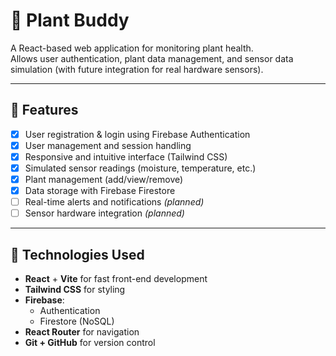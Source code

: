 # 🌿 Plant Buddy

A React-based web application for monitoring plant health.  
Allows user authentication, plant data management, and sensor data simulation (with future integration for real hardware sensors).

---

## 🚀 Features

- [x] User registration & login using Firebase Authentication
- [x] User management and session handling
- [x] Responsive and intuitive interface (Tailwind CSS)
- [x] Simulated sensor readings (moisture, temperature, etc.)
- [x] Plant management (add/view/remove)
- [x] Data storage with Firebase Firestore
- [ ] Real-time alerts and notifications *(planned)*
- [ ] Sensor hardware integration *(planned)*

---

## 🧰 Technologies Used

- **React** + **Vite** for fast front-end development
- **Tailwind CSS** for styling
- **Firebase**:
  - Authentication
  - Firestore (NoSQL)
- **React Router** for navigation
- **Git + GitHub** for version control
